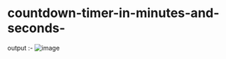 # countdown-timer-in-minutes-and-seconds-

output :-
![image](https://github.com/anjipunsi/countdown-timer-in-minutes-and-seconds-/assets/108992453/ec0c4baa-659a-4a98-b2b1-1618481a29bf)
